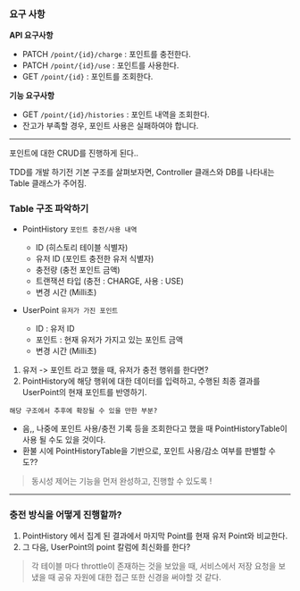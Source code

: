 ### **요구 사항**

**API 요구사항**

- PATCH  `/point/{id}/charge` : 포인트를 충전한다.
- PATCH `/point/{id}/use` : 포인트를 사용한다.
- GET `/point/{id}` : 포인트를 조회한다.

**기능 요구사항**

- GET `/point/{id}/histories` : 포인트 내역을 조회한다.
- 잔고가 부족할 경우, 포인트 사용은 실패하여야 합니다.

---

포인트에 대한 CRUD를 진행하게 된다..

TDD를 개발 하기전 기본 구조를 살펴보자면, Controller 클래스와 DB를 나타내는 Table 클래스가 주어짐.

### Table 구조 파악하기

- PointHistory `포인트 충전/사용 내역`
  - ID (히스토리 테이블 식별자)
  - 유저 ID (포인트 충전한 유저 식별자)
  - 충전량 (충전 포인트 금액)
  - 트랜잭션 타입 (충전 : CHARGE, 사용 : USE)
  - 변경 시간 (Milli초)
  

- UserPoint `유저가 가진 포인트`
  - ID : 유저 ID
  - 포인트 : 현재 유저가 가지고 있는 포인트 금액
  - 변경 시간 (Milli초)

1. 유저 -> 포인트 라고 했을 때, 유저가 충전 행위를 한다면?
2. PointHistory에 해당 행위에 대한 데이터를 입력하고, 수행된 최종 결과를 UserPoint의 현재 포인트를 반영하기.

`해당 구조에서 추후에 확장될 수 있을 만한 부분?`
- 음,, 나중에 포인트 사용/충전 기록 등을 조회한다고 했을 때 PointHistoryTable이 사용 될 수도 있을 것이다. 
- 환불 시에 PointHistoryTable을 기반으로, 포인트 사용/감소 여부를 판별할 수도??

> 동시성 제어는 기능을 먼저 완성하고, 진행할 수 있도록 ! 

---

### 충전 방식을 어떻게 진행할까?

1. PointHistory 에서 집계 된 결과에서 마지막 Point를 현재 유저 Point와 비교한다.
2. 그 다음, UserPoint의 point 칼럼에 최신화를 한다?

> 각 테이블 마다 throttle이 존재하는 것을 보았을 때, 서비스에서 저장 요청을 보냈을 때 공유 자원에 대한 접근 또한 신경을 써야할 것 같다.

